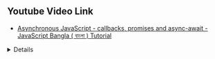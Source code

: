 ## Youtube Video Link

-   [Asynchronous JavaScript - callbacks, promises and async-await - JavaScript Bangla ( বাংলা ) Tutorial](https://youtu.be/IUBd76UQb34?si=Kfqy5umvuLHdtCR3)

<details>

## <summary>Timeline</summary>

```
01:05 Synchronous Blocking Behavior
10:28 Asynchronous
20:20 Flow control problem
```

</details>
